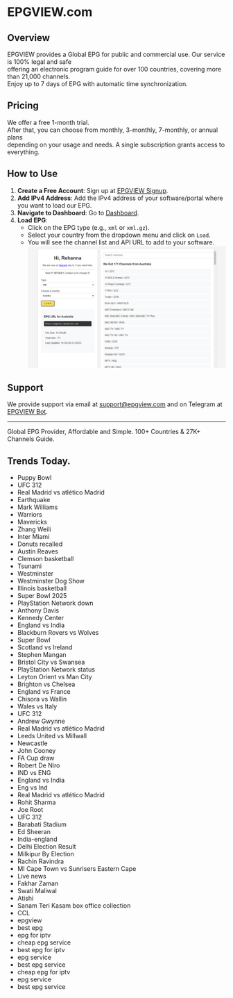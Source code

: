 # EPGVIEW.com



## Overview
EPGVIEW provides a Global EPG for public and commercial use. Our service is 100% legal and safe\
offering an electronic program guide for over 100 countries, covering more than 21,000 channels.\
Enjoy up to 7 days of EPG with automatic time synchronization.

## Pricing
We offer a free 1-month trial. \
After that, you can choose from monthly, 3-monthly, 7-monthly, or annual plans \
depending on your usage and needs. A single subscription grants access to everything.

## How to Use
1. **Create a Free Account**: Sign up at [EPGVIEW Signup](https://epgview.com/signup.php).
2. **Add IPv4 Address**: Add the IPv4 address of your software/portal where you want to load our EPG.
3. **Navigate to Dashboard**: Go to [Dashboard](https://epgview.com/dashboard.php).
4. **Load EPG**:
   - Click on the EPG type (e.g., `xml` or `xml.gz`).
   - Select your country from the dropdown menu and click on `Load`.
   - You will see the channel list and API URL to add to your software.
![EPGVIEW](img/dashboard.png)
## Support
We provide support via email at [support@epgview.com](mailto:support@epgview.com) and on Telegram at [EPGVIEW Bot](https://t.me/epgview_bot).

---

Global EPG Provider, Affordable and Simple. 100+ Countries & 27K+ Channels Guide.

## Trends Today.

- Puppy Bowl
- UFC 312
- Real Madrid vs atlético Madrid
- Earthquake
- Mark Williams
- Warriors
- Mavericks
- Zhang Weili
- Inter Miami
- Donuts recalled
- Austin Reaves
- Clemson basketball
- Tsunami
- Westminster
- Westminster Dog Show
- Illinois basketball
- Super Bowl 2025
- PlayStation Network down
- Anthony Davis
- Kennedy Center
- England vs India
- Blackburn Rovers vs Wolves
- Super Bowl
- Scotland vs Ireland
- Stephen Mangan
- Bristol City vs Swansea
- PlayStation Network status
- Leyton Orient vs Man City
- Brighton vs Chelsea
- England vs France
- Chisora vs Wallin
- Wales vs Italy
- UFC 312
- Andrew Gwynne
- Real Madrid vs atlético Madrid
- Leeds United vs Millwall
- Newcastle
- John Cooney
- FA Cup draw
- Robert De Niro
- IND vs ENG
- England vs India
- Eng vs Ind
- Real Madrid vs atlético Madrid
- Rohit Sharma
- Joe Root
- UFC 312
- Barabati Stadium
- Ed Sheeran
- India-england
- Delhi Election Result
- Milkipur By Election
- Rachin Ravindra
- MI Cape Town vs Sunrisers Eastern Cape
- Live news
- Fakhar Zaman
- Swati Maliwal
- Atishi
- Sanam Teri Kasam box office collection
- CCL
- epgview
- best epg
- epg for iptv
- cheap epg service
- best epg for iptv
- epg service
- best epg service
- cheap epg for iptv
- epg service
- best epg service
